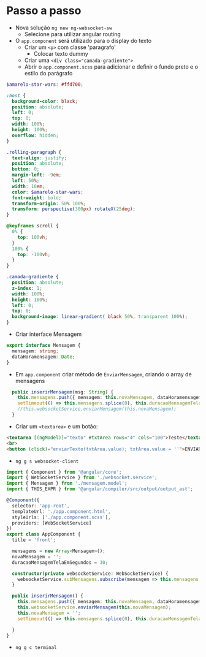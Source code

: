 # Passo a passo
- Nova solução `ng new ng-websocket-sw`
  - Selecione para utilizar angular routing
- O `app.component` será utilizado para o display do texto
  - Criar um `<p>` com classe 'paragrafo'
    - Colocar texto dummy
  - Criar uma `<div class="camada-gradiente">`
  - Abrir o `app.component.scss` para adicionar e definir o fundo preto e o estilo do parágrafo
  
```scss
$amarelo-star-wars: #ffd700;

:host {
  background-color: black;
  position: absolute;
  left: 0;
  top: 0;
  width: 100%;
  height: 100%;
  overflow: hidden;
}

.rolling-paragraph {
  text-align: justify;
  position: absolute;
  bottom: 0;
  margin-left: -9em;
  left: 50%;
  width: 18em;
  color: $amarelo-star-wars;
  font-weight: bold;
  transform-origin: 50% 100%;
  transform: perspective(300px) rotateX(25deg);
}

@keyframes scroll {
  0% {
    top: 100vh;
  }
  100% {
    top: -100vh;
  }
}

.camada-gradiente {
  position: absolute;
  z-index: 1;
  width: 100%;
  height: 100%;
  left: 0;
  top: 0;
  background-image: linear-gradient( black 50%, transparent 100%);
}
```
- Criar interface Mensagem

```typescript
export interface Mensagem {
  mensagem: string;
  dataHoramensagem: Date;
}
```
- Em `app.component` criar método de `EnviarMensagem`, criando o array de mensagens

```typescript
  public inserirMensagem(msg: String) {
    this.mensagens.push({ mensagem: this.novaMensagem, dataHoramensagem: new Date() });
    setTimeout(() => this.mensagens.splice(0), this.duracaoMensagemTelaEmSegundos * 1000);
    //this.websocketService.enviarMensagem(this.novaMensagem);
  }
```

  - Criar um `<textarea>` e um botão:
```html
<textarea [(ngModel)]="texto" #txtArea rows="4" cols="100">Teste</textarea>
<br>
<button (click)="enviarTexto(txtArea.value); txtArea.value = ''">ENVIAR TEXTO</button>%
```
- `ng g s websocket-client`

```typescript
import { Component } from '@angular/core';
import { WebSocketService } from './websocket.service';
import { Mensagem } from './mensagem.model';
import { THIS_EXPR } from '@angular/compiler/src/output/output_ast';

@Component({
  selector: 'app-root',
  templateUrl: './app.component.html',
  styleUrls: ['./app.component.scss'],
  providers: [WebSocketService]
})
export class AppComponent {
  title = 'front';

  mensagens = new Array<Mensagem>();
  novaMensagem = '';
  duracaoMensagemTelaEmSegundos = 30;

  constructor(private websocketService: WebSocketService) {
    websocketService.subMensagens.subscribe(mensagem => this.mensagens.push(mensagem));
  }

  public inserirMensagem() {
    this.mensagens.push({ mensagem: this.novaMensagem, dataHoramensagem: new Date() });
    this.websocketService.enviarMensagem(this.novaMensagem);
    this.novaMensagem = '';
    setTimeout(() => this.mensagens.splice(0), this.duracaoMensagemTelaEmSegundos * 1000);

  }
}
```

- `ng g c terminal`
